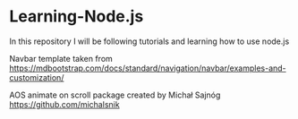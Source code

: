 # Learning-Node.js
In this repository I will be following tutorials and learning how to use node.js

Navbar template taken from https://mdbootstrap.com/docs/standard/navigation/navbar/examples-and-customization/

AOS animate on scroll package created by Michał Sajnóg https://github.com/michalsnik